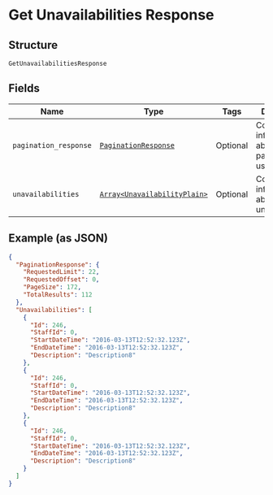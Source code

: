 
# Get Unavailabilities Response

## Structure

`GetUnavailabilitiesResponse`

## Fields

| Name | Type | Tags | Description |
|  --- | --- | --- | --- |
| `pagination_response` | [`PaginationResponse`](../../doc/models/pagination-response.md) | Optional | Contains information about the pagination to use. |
| `unavailabilities` | [`Array<UnavailabilityPlain>`](../../doc/models/unavailability-plain.md) | Optional | Contains information about unavailabilities |

## Example (as JSON)

```json
{
  "PaginationResponse": {
    "RequestedLimit": 22,
    "RequestedOffset": 0,
    "PageSize": 172,
    "TotalResults": 112
  },
  "Unavailabilities": [
    {
      "Id": 246,
      "StaffId": 0,
      "StartDateTime": "2016-03-13T12:52:32.123Z",
      "EndDateTime": "2016-03-13T12:52:32.123Z",
      "Description": "Description8"
    },
    {
      "Id": 246,
      "StaffId": 0,
      "StartDateTime": "2016-03-13T12:52:32.123Z",
      "EndDateTime": "2016-03-13T12:52:32.123Z",
      "Description": "Description8"
    },
    {
      "Id": 246,
      "StaffId": 0,
      "StartDateTime": "2016-03-13T12:52:32.123Z",
      "EndDateTime": "2016-03-13T12:52:32.123Z",
      "Description": "Description8"
    }
  ]
}
```

